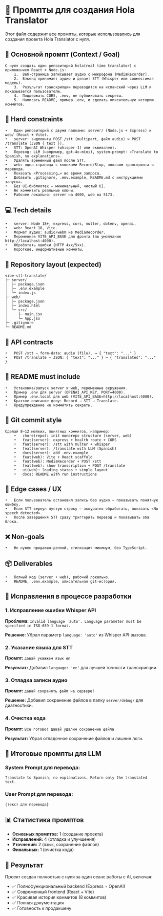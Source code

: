 # 🤖 Промпты для создания Hola Translator

Этот файл содержит все промпты, которые использовались для создания проекта Hola Translator с нуля.

## 🎯 Основной промпт (Context / Goal)

```
С нуля создать один репозиторий hola(real time translator) с приложением React + Node.js:
	1.	Веб-страница записывает аудио с микрофона (MediaRecorder).
	2.	Бэкенд принимает аудио и делает STT (Whisper или совместимая модель).
	3.	Результат транскрипции переводится на испанский через LLM и показывается пользователю.
	4.	Поддержать CORS, .env, не публиковать секреты.
	5.	Написать README, пример .env, и сделать описательную историю коммитов.
```

## 🔧 Hard constraints

```
•	Один репозиторий с двумя папками: server/ (Node.js + Express) и web/ (React + Vite).
•	server: эндпоинты POST /stt (multipart, файл audio) и POST /translate (JSON { text }).
•	STT: OpenAI Whisper (whisper-1) или эквивалент.
•	Перевод: LLM (например, gpt-4o-mini), system-prompt: «Translate to Spanish, no explanations».
•	Удалять временный файл после STT.
•	web: одна страница с кнопками Record/Stop, показом транскрипта и перевода.
•	Показать «Processing…» во время запроса.
•	Добавить .gitignore, .env.example, README.md с инструкциями запуска.
•	Без UI-библиотек — минимальный, чистый UI.
•	Не коммитить реальные ключи.
•	Рабочее локально: server на 4000, web на 5173.
```

## 💻 Tech details

```
•	server: Node 18+, express, cors, multer, dotenv, openai.
•	web: React 18, Vite.
•	Формат аудио: audio/webm из MediaRecorder.
•	Переменная VITE_API_BASE для фронта (по умолчанию http://localhost:4000).
•	Обработать ошибки (HTTP 4xx/5xx).
•	Короткие, информативные коммиты.
```

## 📁 Repository layout (expected)

```
vibe-stt-translate/
├─ server/
│  ├─ package.json
│  ├─ .env.example
│  └─ index.js
├─ web/
│  ├─ package.json
│  ├─ index.html
│  └─ src/
│     ├─ main.jsx
│     └─ App.jsx
├─ .gitignore
└─ README.md
```

## 🔌 API contracts

```
•	POST /stt — form-data: audio (file). → { "text": "..." }
•	POST /translate — JSON: { "text": "..." } → { "translated": "..." }
```

## 📖 README must include

```
•	Установка/запуск server и web, переменные окружения.
•	Пример .env для server (OPENAI_API_KEY, PORT=4000).
•	Пример .env.local для web (VITE_API_BASE=http://localhost:4000).
•	Краткое описание флоу: Record → STT → Translate.
•	Предупреждение не коммитить секреты.
```

## 📝 Git commit style

```
Сделай 8–12 мелких, понятных коммитов, например:
	•	chore(repo): init monorepo structure (server, web)
	•	feat(server): express + health route + CORS
	•	feat(server): /stt with multer + whisper
	•	feat(server): /translate with LLM (Spanish)
	•	docs(server): add .env.example
	•	feat(web): Vite + React scaffold
	•	feat(web): MediaRecorder + POST /stt
	•	feat(web): show transcription + POST /translate
	•	ui(web): loading states + simple layout
	•	docs: README with run instructions
```

## 🎨 Edge cases / UX

```
•	Если пользователь остановил запись без аудио — показывать понятную ошибку.
•	Если STT вернул пустую строку — аккуратно обработать, показать «No speech detected».
•	После завершения STT сразу триггерить перевод и показывать оба блока.
```

## ❌ Non-goals

```
•	Не нужен продакшн-деплой, стилизация минимум, без TypeScript.
```

## 📦 Deliverables

```
•	Полный код (server + web), рабочий локально.
•	README, .env.example, описательная git-история.
```

## 🔄 Исправления в процессе разработки

### 1. Исправление ошибки Whisper API
**Проблема:** `Invalid language 'auto'. Language parameter must be specified in ISO-639-1 format.`

**Решение:** Убрал параметр `language: 'auto'` из Whisper API вызова.

### 2. Указание языка для STT
**Промпт:** `давай укажжем язык en`

**Результат:** Добавил `language: 'en'` для лучшей точности транскрипции.

### 3. Отладка записи аудио
**Промпт:** `давай сохранять файл на сервере?`

**Решение:** Добавил сохранение файлов в папку `server/debug/` для диагностики.

### 4. Очистка кода
**Промпт:** `Все готово! давай удалим сохранение файла`

**Результат:** Убрал отладочное сохранение файлов и лишние логи.

## 🎯 Итоговые промпты для LLM

### System Prompt для перевода:
```
Translate to Spanish, no explanations. Return only the translated text.
```

### User Prompt для перевода:
```
{текст для перевода}
```

## 📊 Статистика промптов

- **Основных промптов:** 1 (создание проекта)
- **Исправлений:** 4 (отладка и улучшения)
- **Уточнений:** 2 (язык, сохранение файлов)
- **Финальных:** 1 (очистка кода)

## 🎉 Результат

Проект создан полностью с нуля за один сеанс работы с AI, включая:
- ✅ Полнофункциональный backend (Express + OpenAI)
- ✅ Современный frontend (React + Vite)
- ✅ Красивая история коммитов (8 коммитов)
- ✅ Полная документация
- ✅ Готовность к продакшену
